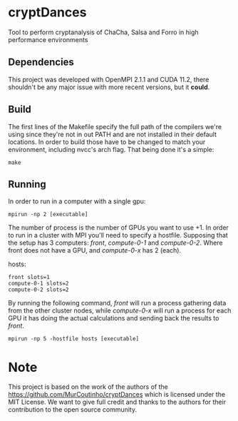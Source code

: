# cryptDances
Tool to perform cryptanalysis of ChaCha, Salsa and Forro in high performance environments

## Dependencies
This project was developed with OpenMPI 2.1.1 and CUDA 11.2, there shouldn't be any major issue with more recent versions, but it **could**.

## Build

The first lines of the Makefile specify the full path of the compilers we're using since they're not in out PATH and are not installed in their default locations. In order to build those have to be changed to match your environment, including nvcc's arch flag. That being done it's a simple:

```
make
```

## Running

In order to run in a computer with a single gpu:

```
mpirun -np 2 [executable]
```

The number of process is the number of GPUs you want to use +1. In order to run in a cluster with MPI you'll need to specify a hostfile. Supposing that the setup has 3 computers: *front*, *compute-0-1* and *compute-0-2*. Where front does not have a GPU, and *compute-0-x* has 2 (each).

hosts:
```
front slots=1
compute-0-1 slots=2
compute-0-2 slots=2
```

By running the following command, *front* will run a process gathering data from the other cluster nodes, while *compute-0-x* will run a process for each GPU it has doing the actual calculations and sending back the results to *front*.

```
mpirun -np 5 -hostfile hosts [executable]
```

# Note
This project is based on the work of the authors of the https://github.com/MurCoutinho/cryptDances which is licensed under the MIT License. We want to give full credit and thanks to the authors for their contribution to the open source community.

